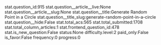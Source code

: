 stat.question_id:915
stat.question__article__live:None
stat.question__article__slug:None
stat.question__title:Generate Random Point in a Circle
stat.question__title_slug:generate-random-point-in-a-circle
stat.question__hide:False
stat.total_acs:565
stat.total_submitted:1708
stat.total_column_articles:1
stat.frontend_question_id:478
stat.is_new_question:False
status:None
difficulty.level:2
paid_only:False
is_favor:False
frequency:0
progress:0
